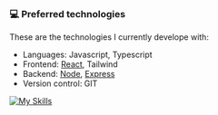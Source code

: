 ### 💻 Preferred technologies
These are the technologies I currently develope with:
- Languages: Javascript, Typescript
- Frontend: [React](https://reactjs.org), Tailwind
- Backend: [Node](https://nodejs.org/en/), [Express](https://expressjs.com)
- Version control: GIT
  
[![My Skills](https://skillicons.dev/icons?i=javascript,typescript,react,tailwind,nodejs,express,mysql,figma,vscode,git)](https://skillicons.dev)
